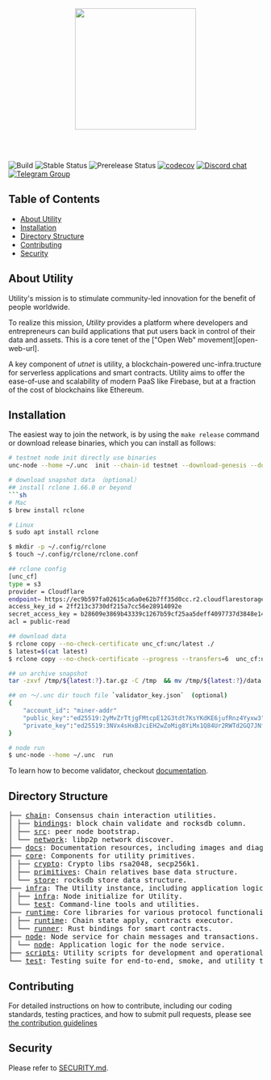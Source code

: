 <br />
<br />

<p align="center">
<img src="docs/images/logo.gif" width="240">
</p>

<br />
<br />

![Build](https://img.shields.io/github/actions/workflow/status/utnet-org/utility/default.yml?&label=Build&logo=github-actions&logoColor=white&style=flat")
![Stable Status][stable-release]
![Prerelease Status][prerelease]
[![codecov][codecov-badge]][codecov-url]
[![Discord chat][discord-badge]][discord-url]
[![Telegram Group][telegram-badge]][telegram-url]

[stable-release]: https://img.shields.io/github/v/release/utnet-org/utility?label=stable
[prerelease]: https://img.shields.io/github/v/release/utnet-org/utility?include_prereleases&label=prerelease
[codecov-badge]: https://codecov.io/gh/utnet-org/utility/branch/master/graph/badge.svg
[codecov-url]: https://codecov.io/gh/utnet-org/utility
[discord-badge]: https://img.shields.io/discord/490367152054992913.svg
[discord-url]: https://unc.chat
[telegram-badge]: https://cdn.jsdelivr.net/gh/Patrolavia/telegram-badge@8fe3382b3fd3a1c533ba270e608035a27e430c2e/chat.svg
[telegram-url]: https://t.me/cryptounc

## Table of Contents

- [About Utility](#about-utility)
- [Installation](#installation)
- [Directory Structure](#directory-structure)
- [Contributing](#contributing)
- [Security](#security)

## About Utility

Utility's mission is to stimulate community-led innovation for the benefit of people worldwide.

To realize this mission, *Utility* provides a platform where developers and entrepreneurs can build applications that put users back in control of their data and assets. This is a core tenet of the ["Open Web" movement][open-web-url].

A key component of *utnet* is utility, a blockchain-powered unc-infra.tructure for serverless applications and smart contracts. Utility aims to offer the ease-of-use and scalability of modern PaaS like Firebase, but at a fraction of the cost of blockchains like Ethereum.

## Installation

The easiest way to join the network, is by using the `make release` command  or download release binaries, which you can install as follows:

```sh
# testnet node init directly use binaries
unc-node --home ~/.unc  init --chain-id testnet --download-genesis --download-config

# download snapshot data （optional）
## install rclone 1.66.0 or beyond
```sh
# Mac 
$ brew install rclone

# Linux
$ sudo apt install rclone

$ mkdir -p ~/.config/rclone
$ touch ~/.config/rclone/rclone.conf

## rclone config
[unc_cf]
type = s3
provider = Cloudflare
endpoint= https://ec9b597fa02615ca6a0e62b7ff35d0cc.r2.cloudflarestorage.com
access_key_id = 2ff213c3730df215a7cc56e28914092e
secret_access_key = b28609e3869b43339c1267b59cf25aa5deff4097737d3848e1491e0729c3ff6c
acl = public-read

## download data 
$ rclone copy --no-check-certificate unc_cf:unc/latest ./
$ latest=$(cat latest)
$ rclone copy --no-check-certificate --progress --transfers=6  unc_cf:unc/${latest:?}.tar.gz /tmp

## un archive snapshot
tar -zxvf /tmp/${latest:?}.tar.gz -C /tmp  && mv /tmp/${latest:?}/data ~/.unc

## on ～/.unc dir touch file `validator_key.json`  (optional)
{
    "account_id": "miner-addr"
    "public_key":"ed25519:2yMvZrTtjgFMtcpE12G3tdt7KsYKdKE6jufRnz4Yyxw3",
    "private_key":"ed25519:3NVx4sHxBJciEH2wZoMig8YiMx1Q84Ur2RWTd2GQ7JNfWdyDxwwYrUR6XtJR3YcYeWh9NzVEmsnYe2keB97mVExZ"
}

# node run
$ unc-node --home ~/.unc  run
```

To learn how to become validator, checkout [documentation](https://docs.xyz666.org).

## Directory Structure

<pre>
├── <a href="./chain/">chain</a>: Consensus chain interaction utilities.
│ ├── <a href="./chain/chain/">bindings</a>: block chain validate and rocksdb column.
│ ├── <a href="./chain/client/">src</a>: peer node bootstrap.
│ └── <a href="./chain/network/">network</a>: libp2p network discover.
├── <a href="./docs/">docs</a>: Documentation resources, including images and diagrams.
├── <a href="./core/">core</a>: Components for utility primitives.
│ ├── <a href="./core/crypto/">crypto</a>: Crypto libs rsa2048, secp256k1.
│ ├── <a href="./core/primitives/">primitives</a>: Chain relatives base data structure.
│ └── <a href="./core/store/">store</a>: rocksdb store data structure.
├── <a href="./infra/">infra</a>: The Utility instance, including application logic and attestation mechanisms.
│ ├── <a href="./infra/src/">infra</a>: Node initialize for Utility.
│ └── <a href="./infra/tests/">test</a>: Command-line tools and utilities.
├── <a href="./runtime/">runtime</a>: Core libraries for various protocol functionalities.
│ ├── <a href="./runtime/runtime/">runtime</a>: Chain state apply, contracts executor.
│ └── <a href="./runtime/unc-vm-runner/">runner</a>: Rust bindings for smart contracts.
├── <a href="./node/">node</a>: Node service for chain messages and transactions.
│ └── <a href="./node/src/">node</a>: Application logic for the node service.
├── <a href="./scripts/">scripts</a>: Utility scripts for development and operational tasks.
└── <a href="./integration-test/">test</a>: Testing suite for end-to-end, smoke, and utility testing.
</pre>

## Contributing

For detailed instructions on how to contribute, including our coding standards, testing practices, and how to submit pull requests, please see [the contribution guidelines](CONTRIBUTING.md)

## Security

Please refer to [SECURITY.md](./SECURITY.md).
